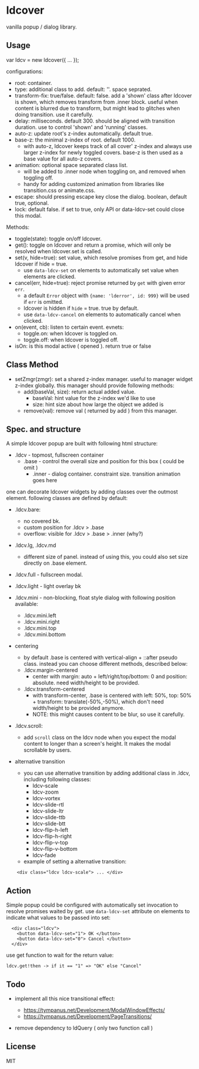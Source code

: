 # ldcover

vanilla popup / dialog library.


## Usage

var ldcv = new ldcover({ ... });

configurations:

 * root: container.
 * type: additional class to add. default: ''. space seprated. 
 * transform-fix: true/false. default: false.
   add a 'shown' class after ldcover is shown, which removes transform from .inner block.
   useful when content is blurred due to transform, but might lead to glitches when doing transition. use it carefully.
 * delay: milliseconds. default 300. should be aligned with transition duration. use to control 'shown' and 'running' classes.
 * auto-z: update root's z-index automatically. default true.
 * base-z: the minimal z-index of root. default 1000.
   - with auto-z, ldcover keeps track of all cover' z-index and always use larger z-index for newly toggled covers. base-z is then used as a base value for all auto-z covers.
 * animation: optional space separated class list.
   - will be added to .inner node when toggling on, and removed when toggling off.
   - handy for adding customized animation from libraries like transition.css or animate.css.
 * escape: should pressing escape key close the dialog. boolean, default true, optional.
 * lock: default false. if set to true, only API or data-ldcv-set could close this modal.

Methods:
 * toggle(state): toggle on/off ldcover.
 * get(): toggle on ldcover and return a promise, which will only be resolved when ldcover.set is called.
 * set(v, hide=true): set value, which resolve promises from get, and hide ldcover if hide = true.
   - use `data-ldcv-set` on elements to automatically set value when elements are clicked.
 * cancel(err, hide=true): reject promise returned by `get` with given error `err`.
   - a default `Error` object with `{name: 'lderror', id: 999}` will be used if `err` is omitted.
   - ldcover is hidden if `hide` = true. true by default.
   - use `data-ldcv-cancel` on elements to automatically cancel when clicked.
 * on(event, cb): listen to certain event. evnets:
   - toggle.on: when ldcover is toggled on.
   - toggle.off: when ldcover is toggled off.
 * isOn: is this modal active ( opened ). return true or false

## Class Method

 * setZmgr(zmgr): set a shared z-index manager. useful to manager widget z-index globally.
   this manager should provide following methods:
   - add(baseVal, size): return actual added value.
     - baseVal: hint value for the z-index we'd like to use
     - size: hint size about how large the object we added is
   - remove(val): remove val ( returned by add ) from this manager.


## Spec. and structure

A simple ldcover popup are built with following html structure:

 * .ldcv          - topmost, fullscreen container
   * .base        - control the overall size and position for this box ( could be omit )
     *  .inner     - dialog container. constraint size. transition animation goes here


one can decorate ldcover widgets by adding classes over the outmost element. following classes are defined by default:

 * .ldcv.bare:
   - no covered bk.
   - custom position for .ldcv > .base
   - overflow: visible for .ldcv > .base > .inner (why?)
 * .ldcv.lg, .ldcv.md
   - different size of panel. instead of using this, you could also set size directly on .base element.
 * .ldcv.full - fullscreen modal.
 * .ldcv.light - light overlay bk
 * .ldcv.mini - non-blocking, float style dialog with following position available:
   - .ldcv.mini.left
   - .ldcv.mini.right
   - .ldcv.mini.top
   - .ldcv.mini.bottom

 * centering
   - by default .base is centered with vertical-align + ::after pseudo class. instead you can choose different methods, described below:
   - .ldcv.margin-centered
     - center with margin: auto + left/right/top/bottom: 0 and position: absolute. need width/height to be provided.
   - .ldcv.transform-centered
     - with transform-center, .base is centered with left: 50%, top: 50% + transform: translate(-50%,-50%), which don't need width/height to be provided anymore.
     - NOTE: this might causes content to be blur, so use it carefully.

 * .ldcv.scroll:
   - add `scroll` class on the ldcv node when you expect the modal content to longer than a screen's height. It makes the modal scrollable by users.

 * alternative transition
   - you can use alternative transition by adding additional class in .ldcv, including following classes:
     - ldcv-scale
     - ldcv-zoom
     - ldcv-vortex
     - ldcv-slide-rtl
     - ldcv-slide-ltr
     - ldcv-slide-ttb
     - ldcv-slide-btt
     - ldcv-flip-h-left
     - ldcv-flip-h-right
     - ldcv-flip-v-top
     - ldcv-flip-v-bottom
     - ldcv-fade
   - example of setting a alternative transition:

```
    <div class="ldcv ldcv-scale"> ... </div>
```


## Action

Simple popup could be configured with automatically set invocation to resolve promises waited by get. use ```data-ldcv-set``` attribute on elements to indicate what values to be passed into set:

```
  <div class="ldcv">
    <button data-ldcv-set="1"> OK </button>
    <button data-ldcv-set="0"> Cancel </button>
  </div>
```

use get function to wait for the return value:

```
ldcv.get!then -> if it == "1" => "OK" else "Cancel"
```


## Todo

 * implement all this nice transitional effect:
   - https://tympanus.net/Development/ModalWindowEffects/
   - https://tympanus.net/Development/PageTransitions/
 
 * remove dependency to ldQuery ( only two function call )


## License

MIT
